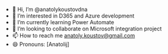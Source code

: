 - 👋 Hi, I’m @anatolykoustovdna
- 👀 I’m interested in D365 and Azure development
- 🌱 I’m currently learning Power Automate
- 💞️ I’m looking to collaborate on Microsoft integration project
- 📫 How to reach me anatoly.koustov@gmail.com
- 😄 Pronouns: [Anatolij]

<!---
anatolykoustovdna/anatolykoustovdna is a ✨ special ✨ repository because its `README.md` (this file) appears on your GitHub profile.
You can click the Preview link to take a look at your changes.
--->
